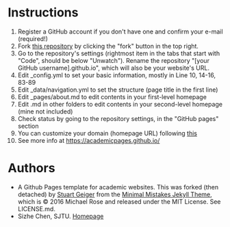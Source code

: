 # Instructions
1. Register a GitHub account if you don't have one and confirm your e-mail (required!)
1. Fork [this repository](https://github.com/academicpages/academicpages.github.io) by clicking the "fork" button in the top right. 
1. Go to the repository's settings (rightmost item in the tabs that start with "Code", should be below "Unwatch"). Rename the repository "[your GitHub username].github.io", which will also be your website's URL.
1. Edit \_config.yml to set your basic information, mostly in Line 10, 14-16, 83-89
1. Edit \_data/navigation.yml to set the structure (page title in the first line)
1. Edit \_pages/about.md to edit contents in your first-level homepage
1. Edit .md in other folders to edit contents in your second-level homepage (mine not included)
1. Check status by going to the repository settings, in the "GitHub pages" section
1. You can customize your domain (homepage URL) following [this](https://www.zhihu.com/question/31377141/answer/384465402?utm_source=wechat_session&utm_medium=social&utm_oi=1294602395972890624&utm_content=group3_Answer&utm_campaign=shareopn)
1. See more info at https://academicpages.github.io/

# Authors
* A Github Pages template for academic websites. This was forked (then detached) by [Stuart Geiger](https://github.com/staeiou) from the [Minimal Mistakes Jekyll Theme](https://mmistakes.github.io/minimal-mistakes/), which is © 2016 Michael Rose and released under the MIT License. See LICENSE.md.
* Sizhe Chen, SJTU. [Homepage](https://sizhechen.top/)
